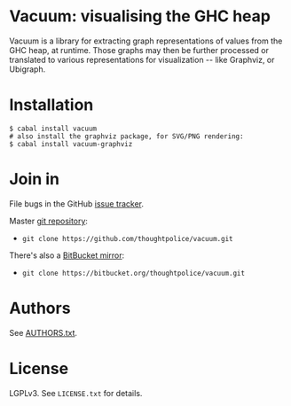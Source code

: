 # Vacuum: visualising the GHC heap

Vacuum is a library for extracting graph representations of values
from the GHC heap, at runtime. Those graphs may then be further
processed or translated to various representations for visualization
-- like Graphviz, or Ubigraph.

# Installation

```
$ cabal install vacuum
# also install the graphviz package, for SVG/PNG rendering:
$ cabal install vacuum-graphviz
```
# Join in

File bugs in the GitHub [issue tracker][].

Master [git repository][gh]:

* `git clone https://github.com/thoughtpolice/vacuum.git`

There's also a [BitBucket mirror][bb]:

* `git clone https://bitbucket.org/thoughtpolice/vacuum.git`

# Authors

See [AUTHORS.txt](https://raw.github.com/thoughtpolice/vacuum/master/AUTHORS.txt).

# License

LGPLv3. See `LICENSE.txt` for details.

[main page]: http://thoughtpolice.github.com/vacuum
[issue tracker]: http://github.com/thoughtpolice/vacuum/issues
[gh]: http://github.com/thoughtpolice/vacuum
[bb]: http://bitbucket.org/thoughtpolice/vacuum

